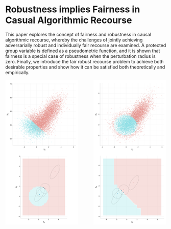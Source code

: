 
<!-- README.md is generated from README.Rmd. Please edit that file -->

# Robustness implies Fairness in Casual Algorithmic Recourse

This paper explores the concept of fairness and robustness in causal
algorithmic recourse, whereby the challenges of jointly achieving
adversarially robust and individually fair recourse are examined. A
protected group variable is defined as a pseudometric function, and it
is shown that fairness is a special case of robustness when the
perturbation radius is zero. Finally, we introduce the fair robust
recourse problem to achieve both desirable properties and show how it
can be satisfied both theoretically and empirically.

<img src="images/64: SCM:ANM__label:NLM__w:aware__b:2.svg" width="45%" align="right" />
<img src="images/19: SCM:ANM__label:LIN__w:aware__b:0.svg" width="45%" align="left" />
<img src="images/113: SCM:ANM__label:LIN__w:unaware__b:0_h:GBM_l:unaware_delta:1.svg" width="45%" align="right" />
<img src="images/117: SCM:ANM__label:NLM__w:unaware__b:2_h:GBM_l:unaware_delta:1.svg" width="45%" align="left" />

